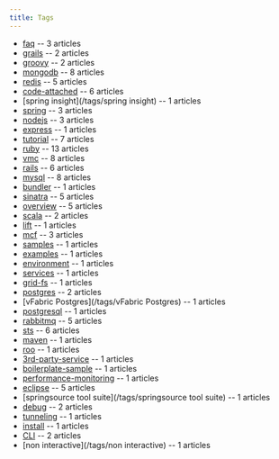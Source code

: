 ```yaml
---
title: Tags
---
```

* [faq](/tags/faq) -- 3 articles
* [grails](/tags/grails) -- 2 articles
* [groovy](/tags/groovy) -- 2 articles
* [mongodb](/tags/mongodb) -- 8 articles
* [redis](/tags/redis) -- 5 articles
* [code-attached](/tags/code-attached) -- 6 articles
* [spring insight](/tags/spring insight) -- 1 articles
* [spring](/tags/spring) -- 3 articles
* [nodejs](/tags/nodejs) -- 3 articles
* [express](/tags/express) -- 1 articles
* [tutorial](/tags/tutorial) -- 7 articles
* [ruby](/tags/ruby) -- 13 articles
* [vmc](/tags/vmc) -- 8 articles
* [rails](/tags/rails) -- 6 articles
* [mysql](/tags/mysql) -- 8 articles
* [bundler](/tags/bundler) -- 1 articles
* [sinatra](/tags/sinatra) -- 5 articles
* [overview](/tags/overview) -- 5 articles
* [scala](/tags/scala) -- 2 articles
* [lift](/tags/lift) -- 1 articles
* [mcf](/tags/mcf) -- 3 articles
* [samples](/tags/samples) -- 1 articles
* [examples](/tags/examples) -- 1 articles
* [environment](/tags/environment) -- 1 articles
* [services](/tags/services) -- 1 articles
* [grid-fs](/tags/grid-fs) -- 1 articles
* [postgres](/tags/postgres) -- 2 articles
* [vFabric Postgres](/tags/vFabric Postgres) -- 1 articles
* [postgresql](/tags/postgresql) -- 1 articles
* [rabbitmq](/tags/rabbitmq) -- 5 articles
* [sts](/tags/sts) -- 6 articles
* [maven](/tags/maven) -- 1 articles
* [roo](/tags/roo) -- 1 articles
* [3rd-party-service](/tags/3rd-party-service) -- 1 articles
* [boilerplate-sample](/tags/boilerplate-sample) -- 1 articles
* [performance-monitoring](/tags/performance-monitoring) -- 1 articles
* [eclipse](/tags/eclipse) -- 5 articles
* [springsource tool suite](/tags/springsource tool suite) -- 1 articles
* [debug](/tags/debug) -- 2 articles
* [tunneling](/tags/tunneling) -- 1 articles
* [install](/tags/install) -- 1 articles
* [CLI](/tags/CLI) -- 2 articles
* [non interactive](/tags/non interactive) -- 1 articles

